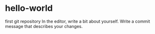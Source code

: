 # hello-world
first git repository
In the editor, write a bit about yourself.
Write a commit message that describes your changes.
